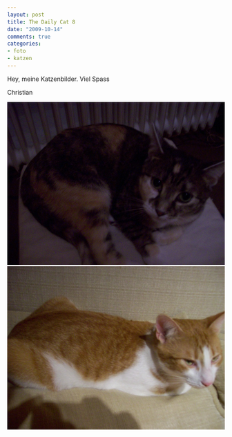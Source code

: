```yaml
--- 
layout: post
title: The Daily Cat 8
date: "2009-10-14"
comments: true
categories: 
- foto
- katzen
---
```

Hey,
meine Katzenbilder.
Viel Spass

Christian

![](/static/wpdata/2010/12/cat101.jpg)
![](/static/wpdata/2010/12/cat1131.jpg)